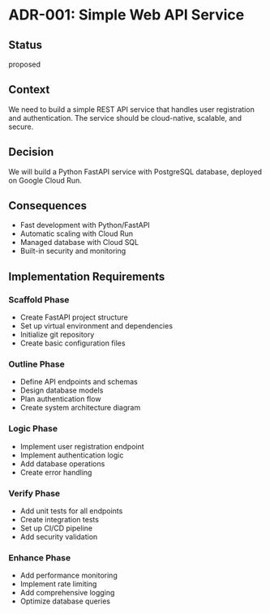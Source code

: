 # ADR-001: Simple Web API Service

## Status
proposed

## Context
We need to build a simple REST API service that handles user registration and authentication.
The service should be cloud-native, scalable, and secure.

## Decision
We will build a Python FastAPI service with PostgreSQL database, deployed on Google Cloud Run.

## Consequences
- Fast development with Python/FastAPI
- Automatic scaling with Cloud Run
- Managed database with Cloud SQL
- Built-in security and monitoring

## Implementation Requirements

### Scaffold Phase
- Create FastAPI project structure
- Set up virtual environment and dependencies
- Initialize git repository
- Create basic configuration files

### Outline Phase
- Define API endpoints and schemas
- Design database models
- Plan authentication flow
- Create system architecture diagram

### Logic Phase
- Implement user registration endpoint
- Implement authentication logic
- Add database operations
- Create error handling

### Verify Phase
- Add unit tests for all endpoints
- Create integration tests
- Set up CI/CD pipeline
- Add security validation

### Enhance Phase
- Add performance monitoring
- Implement rate limiting
- Add comprehensive logging
- Optimize database queries

